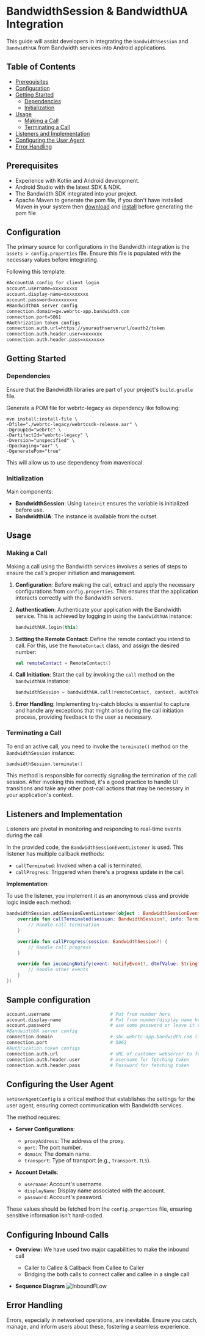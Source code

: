 # BandwidthSession & BandwidthUA Integration

This guide will assist developers in integrating the `BandwidthSession` and `BandwidthUA` from Bandwidth services into Android applications.

## Table of Contents

- [Prerequisites](#prerequisites)
- [Configuration](#configuration)
- [Getting Started](#getting-started)
    - [Dependencies](#dependencies)
    - [Initialization](#initialization)
- [Usage](#usage)
    - [Making a Call](#making-a-call)
    - [Terminating a Call](#terminating-a-call)
- [Listeners and Implementation](#listeners-and-implementation)
- [Configuring the User Agent](#configuring-the-user-agent)
- [Error Handling](#error-handling)

## Prerequisites

- Experience with Kotlin and Android development.
- Android Studio with the latest SDK & NDK.
- The Bandwidth SDK integrated into your project.
- Apache Maven to generate the pom file, if you don't have installed Maven in your system then [download](https://maven.apache.org/download.cgi) and [install](https://maven.apache.org/install.html) before generating the pom file

## Configuration

The primary source for configurations in the Bandwidth integration is the `assets > config.properties` file. Ensure this file is populated with the necessary values before integrating.

Following this template:
```markdown
#AccountUA config for client login
account.username=xxxxxxxxx
account.display-name=xxxxxxxxx
account.password=xxxxxxxxx
#BandwidthUA server config
connection.domain=gw.webrtc-app.bandwidth.com
connection.port=5061
#Authrization token configs
connection.auth.url=https://yourauthserverurl/oauth2/token
connection.auth.header.user=xxxxxxx
connection.auth.header.pass=xxxxxxxx
```

## Getting Started

### Dependencies

Ensure that the Bandwidth libraries are part of your project's `build.gradle` file.

Generate a POM file for webrtc-legacy as dependency like following:
```
mvn install:install-file \
-Dfile="./webrtc-legacy/webrtcsdk-release.aar" \
-DgroupId="webrtc" \
-DartifactId="webrtc-legacy" \
-Dversion="unspecified" \
-Dpackaging="aar" \
-DgeneratePom="true"
```
This will allow us to use dependency from mavenlocal.

### Initialization

Main components:

- **BandwidthSession**: Using `lateinit` ensures the variable is initialized before use.
- **BandwidthUA**: The instance is available from the outset.

## Usage

### Making a Call

Making a call using the Bandwidth services involves a series of steps to ensure the call's proper initiation and management.

1. **Configuration**:
   Before making the call, extract and apply the necessary configurations from `config.properties`. This ensures that the application interacts correctly with the Bandwidth servers.

2. **Authentication**:
   Authenticate your application with the Bandwidth service. This is achieved by logging in using the `bandwidthUA` instance:

   ```kotlin
   bandwidthUA.login(this)
   ```

3. **Setting the Remote Contact**:
   Define the remote contact you intend to call. For this, use the `RemoteContact` class, and assign the desired number:

   ```kotlin
   val remoteContact = RemoteContact()
   ```

4. **Call Initiation**:
   Start the call by invoking the `call` method on the `bandwidthUA` instance:

   ```kotlin
   bandwidthSession = bandwidthUA.call(remoteContact, context, authToken)
   ```

5. **Error Handling**:
   Implementing try-catch blocks is essential to capture and handle any exceptions that might arise during the call initiation process, providing feedback to the user as necessary.

### Terminating a Call

To end an active call, you need to invoke the `terminate()` method on the `BandwidthSession` instance:

```kotlin
bandwidthSession.terminate()
```

This method is responsible for correctly signaling the termination of the call session. After invoking this method, it's a good practice to handle UI transitions and take any other post-call actions that may be necessary in your application's context.

## Listeners and Implementation

Listeners are pivotal in monitoring and responding to real-time events during the call.

In the provided code, the `BandwidthSessionEventListener` is used. This listener has multiple callback methods:

- `callTerminated`: Invoked when a call is terminated.
- `callProgress`: Triggered when there's a progress update in the call.

**Implementation**:

To use the listener, you implement it as an anonymous class and provide logic inside each method:

```kotlin
bandwidthSession.addSessionEventListener(object : BandwidthSessionEventListener {
    override fun callTerminated(session: BandwidthSession?, info: TerminationInfo?) {
        // Handle call termination
    }

    override fun callProgress(session: BandwidthSession?) {
        // Handle call progress
    }

    override fun incomingNotify(event: NotifyEvent?, dtmfValue: String?) {
        // Handle other events
    }
})
```
## Sample configuration
```sh
account.username                      # Put from number here
account.display-name                  # Put from number/display name here
account.password                      # use some password or leave it empty
#BandwidthUA server config
connection.domain                     # sbc.webrtc-app.bandwidth.com (for Global) or gw.webrtc-app.bandwidth.com (for US portal)
connection.port                       # 5061
#Authrization token configs
connection.auth.url                   # URL of customer webserver to fetch token
connection.auth.header.user           # Username for fetching token
connection.auth.header.pass           # Password for fetching token
```

## Configuring the User Agent

`setUserAgentConfig` is a critical method that establishes the settings for the user agent, ensuring correct communication with Bandwidth services.

The method requires:

- **Server Configurations**:
    - `proxyAddress`: The address of the proxy.
    - `port`: The port number.
    - `domain`: The domain name.
    - `transport`: Type of transport (e.g., `Transport.TLS`).

- **Account Details**:
    - `username`: Account's username.
    - `displayName`: Display name associated with the account.
    - `password`: Account's password.

These values should be fetched from the `config.properties` file, ensuring sensitive information isn't hard-coded.

## Configuring Inbound Calls

- **Overview:** We have used two major capabilities to make the inbound call

    - Caller to Callee & Callback from Callee to Caller
    - Bridging the both calls to connect caller and callee in a single call

- **Sequence Diagram**
  ![InboundFLow](bandwidth-inbound-kotlin.drawio.svg)

## Error Handling

Errors, especially in networked operations, are inevitable. Ensure you catch, manage, and inform users about these, fostering a seamless experience.
